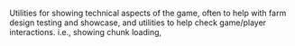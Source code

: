 Utilities for showing technical aspects of the game, often to help with farm design testing and showcase, and utilities to help check game/player interactions.
i.e., showing chunk loading, 
